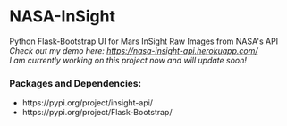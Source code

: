 # NASA-InSight
Python Flask-Bootstrap UI for Mars InSight Raw Images from NASA's API
_Check out my demo here: https://nasa-insight-api.herokuapp.com/_
<br /> 
_I am currently working on this project now and will update soon!_
<br />
### Packages and Dependencies: 
<ul>
  <li>https://pypi.org/project/insight-api/</li>
  <li>https://pypi.org/project/Flask-Bootstrap/</li>
</ul>


